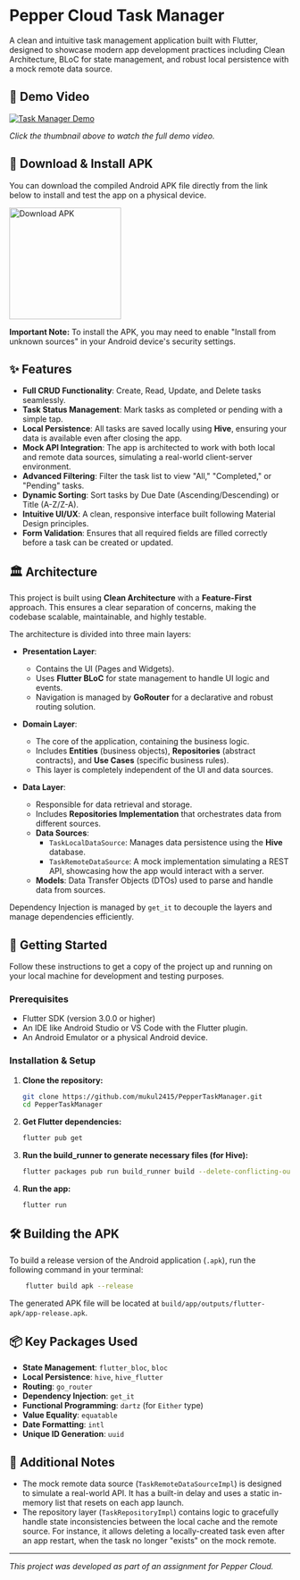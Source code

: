# Pepper Cloud Task Manager

A clean and intuitive task management application built with Flutter, designed to showcase modern app development practices including Clean Architecture, BLoC for state management, and robust local persistence with a mock remote data source.

## 🎥 Demo Video

[![Task Manager Demo](https://drive.google.com/file/d/17n-PP84reuWLRyvyJsLHyxKchkz9MZPE/view?usp=sharing)](https://drive.google.com/file/d/1jDavzMOFAJzjWhiLDsOynvn-RaJRPW0F/view?usp=sharing)

*Click the thumbnail above to watch the full demo video.*



## 📲 Download & Install APK

You can download the compiled Android APK file directly from the link below to install and test the app on a physical device.

<a href="https://drive.google.com/file/d/1sJPVIUwuFUqzD6nWEv934e65NpOgNDCi/view?usp=sharing">
   <img src="https://storage.googleapis.com/flutter-fellows-prod.appspot.com/custom_images/google-play-badge.png" alt="Download APK" width="200">
</a>

**Important Note:** To install the APK, you may need to enable "Install from unknown sources" in your Android device's security settings.

## ✨ Features

- **Full CRUD Functionality**: Create, Read, Update, and Delete tasks seamlessly.
- **Task Status Management**: Mark tasks as completed or pending with a simple tap.
- **Local Persistence**: All tasks are saved locally using **Hive**, ensuring your data is available even after closing the app.
- **Mock API Integration**: The app is architected to work with both local and remote data sources, simulating a real-world client-server environment.
- **Advanced Filtering**: Filter the task list to view "All," "Completed," or "Pending" tasks.
- **Dynamic Sorting**: Sort tasks by Due Date (Ascending/Descending) or Title (A-Z/Z-A).
- **Intuitive UI/UX**: A clean, responsive interface built following Material Design principles.
- **Form Validation**: Ensures that all required fields are filled correctly before a task can be created or updated.

## 🏛️ Architecture

This project is built using **Clean Architecture** with a **Feature-First** approach. This ensures a clear separation of concerns, making the codebase scalable, maintainable, and highly testable.

The architecture is divided into three main layers:

-   **Presentation Layer**:
    -   Contains the UI (Pages and Widgets).
    -   Uses **Flutter BLoC** for state management to handle UI logic and events.
    -   Navigation is managed by **GoRouter** for a declarative and robust routing solution.

-   **Domain Layer**:
    -   The core of the application, containing the business logic.
    -   Includes **Entities** (business objects), **Repositories** (abstract contracts), and **Use Cases** (specific business rules).
    -   This layer is completely independent of the UI and data sources.

-   **Data Layer**:
    -   Responsible for data retrieval and storage.
    -   Includes **Repositories Implementation** that orchestrates data from different sources.
    -   **Data Sources**:
        -   `TaskLocalDataSource`: Manages data persistence using the **Hive** database.
        -   `TaskRemoteDataSource`: A mock implementation simulating a REST API, showcasing how the app would interact with a server.
    -   **Models**: Data Transfer Objects (DTOs) used to parse and handle data from sources.

Dependency Injection is managed by `get_it` to decouple the layers and manage dependencies efficiently.

## 🚀 Getting Started

Follow these instructions to get a copy of the project up and running on your local machine for development and testing purposes.

### Prerequisites

-   Flutter SDK (version 3.0.0 or higher)
-   An IDE like Android Studio or VS Code with the Flutter plugin.
-   An Android Emulator or a physical Android device.

### Installation & Setup

1.  **Clone the repository:**
    ```sh
    git clone https://github.com/mukul2415/PepperTaskManager.git
    cd PepperTaskManager
    ```

2.  **Get Flutter dependencies:**
    ```sh
    flutter pub get
    ```

3.  **Run the build_runner to generate necessary files (for Hive):**
    ```sh
    flutter packages pub run build_runner build --delete-conflicting-outputs
    ```

4.  **Run the app:**
    ```sh
    flutter run
    ```

## 🛠️ Building the APK

To build a release version of the Android application (`.apk`), run the following command in your terminal:

```sh
    flutter build apk --release
```

The generated APK file will be located at `build/app/outputs/flutter-apk/app-release.apk`.

## 📦 Key Packages Used

-   **State Management**: `flutter_bloc`, `bloc`
-   **Local Persistence**: `hive`, `hive_flutter`
-   **Routing**: `go_router`
-   **Dependency Injection**: `get_it`
-   **Functional Programming**: `dartz` (for `Either` type)
-   **Value Equality**: `equatable`
-   **Date Formatting**: `intl`
-   **Unique ID Generation**: `uuid`

## 📝 Additional Notes

-   The mock remote data source (`TaskRemoteDataSourceImpl`) is designed to simulate a real-world API. It has a built-in delay and uses a static in-memory list that resets on each app launch.
-   The repository layer (`TaskRepositoryImpl`) contains logic to gracefully handle state inconsistencies between the local cache and the remote source. For instance, it allows deleting a locally-created task even after an app restart, when the task no longer "exists" on the mock remote.

---

*This project was developed as part of an assignment for Pepper Cloud.*
